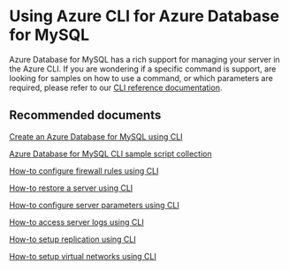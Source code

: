 <properties
	pageTitle="Design, Development, and APIs for MySQL - CLI"
	description="Design, Development, and APIs for MySQL - CLI"
	service="microsoft.dbformysql"
	resource="servers"
	authors="jan-eng"
    ms.author="janeng"
	displayOrder="10"
	selfHelpType="resource"
	supportTopicIds="32628378"
	resourceTags="servers, databases"
	productPesIds="16221"
	cloudEnvironments="public"
	articleId="119ba2c0-0010-47fa-b734-a6548c206885"
/>

# Using Azure CLI for Azure Database for MySQL

Azure Database for MySQL has a rich support for managing your server in the Azure CLI. If you are wondering if a specific command is support, are looking for samples on how to use a command, or which parameters are required, please refer to our [CLI reference documentation](https://docs.microsoft.com/cli/azure/mysql?view=azure-cli-latest).

## **Recommended documents**

[Create an Azure Database for MySQL using CLI](https://docs.microsoft.com/azure/mysql/quickstart-create-mysql-server-database-using-azure-cli)<br>

[Azure Database for MySQL CLI sample script collection](https://docs.microsoft.com/azure/mysql/sample-scripts-azure-cli)<br>

[How-to configure firewall rules using CLI](https://docs.microsoft.com/azure/mysql/howto-manage-firewall-using-cli)<br>

[How-to restore a server using CLI](https://docs.microsoft.com/azure/mysql/howto-restore-server-cli)<br>

[How-to configure server parameters using CLI](https://docs.microsoft.com/azure/mysql/howto-configure-server-parameters-using-cli)<br>

[How-to access server logs using CLI](https://docs.microsoft.com/azure/mysql/howto-configure-server-logs-in-cli)<br>

[How-to setup replication using CLI](https://docs.microsoft.com/azure/mysql/howto-read-replicas-cli)<br>

[How-to setup virtual networks using CLI](https://docs.microsoft.com/azure/mysql/howto-manage-vnet-using-cli)
